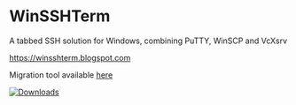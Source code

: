 # WinSSHTerm
A tabbed SSH solution for Windows, combining PuTTY, WinSCP and VcXsrv

https://winsshterm.blogspot.com

Migration tool available [here](https://github.com/P-St/Migrate2WinSSHTerm)

[![Downloads](https://img.shields.io/github/downloads/WinSSHTerm/WinSSHTerm/total.svg?style=for-the-badge&logo=github)](https://github.com/WinSSHTerm/WinSSHTerm/releases)
